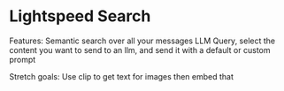 # Lightspeed Search

Features:
Semantic search over all your messages
LLM Query, select the content you want to send to an llm, and send it with a default or custom prompt

Stretch goals:
Use clip to get text for images then embed that

